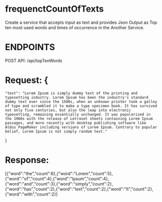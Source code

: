 # frequenctCountOfTexts
Create a service that accepts input as text and provides Json Output as Top ten most used words and times of occurrence in the Another Service.

# ENDPOINTS
POST API: /api/topTenWords

# Request: {
    "text": "Lorem Ipsum is simply dummy text of the printing and typesetting industry. Lorem Ipsum has been the industry's standard dummy text ever since the 1500s, when an unknown printer took a galley of type and scrambled it to make a type specimen book. It has survived not only five centuries, but also the leap into electronic typesetting, remaining essentially unchanged. It was popularised in the 1960s with the release of Letraset sheets containing Lorem Ipsum passages, and more recently with desktop publishing software like Aldus PageMaker including versions of Lorem Ipsum. Contrary to popular belief, Lorem Ipsum is not simply random text."
}


# Response: 
[{"word":"the","count":6},{"word":"Lorem","count":5},{"word":"of","count":4},{"word":"Ipsum","count":4},{"word":"and","count":3},{"word":"simply","count":2},{"word":"has","count":2},{"word":"text","count":2},{"word":"It","count":2},{"word":"with","count":2}]

